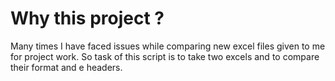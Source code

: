 # Why this project ? 

Many times I have faced issues while comparing new excel files given to me for project work. So task of this script is to take two excels and to compare their format and e headers.
